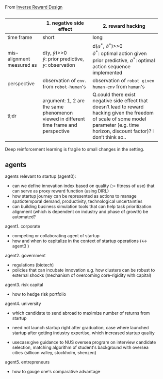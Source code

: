 From [Inverse Reward Design](https://papers.nips.cc/paper_files/paper/2017/file/32fdab6559cdfa4f167f8c31b9199643-Paper.pdf)

## 
|  | 1. negative side effect | 2. reward hacking |
| ---- | ---- | ---- |
| time frame | short | long |
| mis-alignment measured as | d(y, $\tilde{y}$)>>0<br>$\tilde{y}$: prior predictive, $y$: observation<br> | d($a^*$, $\tilde{a}^*$)>>0<br>$\tilde{a}^*$: optimal action given prior predictive, $a^*$: optimal action sequence implemented |
| perspective | observation of `env.` from `robot-human`'s | observation of `robot given human-env`  from `human`'s |
| tl;dr | argument: 1, 2 are the same phenomenon viewed in different time frame and perspective | Q.could there exist negative side effect that doesn’t lead to reward hacking given the freedom of scale of some model parameter (e.g. time horizon, discount factor)? i don’t think so.. |

Deep reinforcement learning is fragile to small changes in the setting.


## agents

agents relevant to startup (agent0):
- can we define innovation index based on quality (:= fitness of use) that can serve as proxy reward function (using DIRL)
- how startup journey can be represented as actions to manage spatiotemporal demand, productivity, technological uncertainties
- can building business simulation tools that can help task prioritization alignment (which is dependent on industry and phase of growth) be automated?

agent1. corporate 
- competing or collaborating agent of startup 
- how and when to capitalize in the context of startup operations (<-> agent3 )

agent2. government
- regulations (biotech)
- policies that can incubate innovation e.g. how clusters can be robust to external shocks (mechanism of overcoming core-rigidity with capital)

agent3. risk capital
- how to hedge risk portfolio

agent4. university
- which candidate to send abroad to maximize number of returns from startup 
- need not launch startup right after graduation, case where launched startup after getting industry expertise, which increased startup quality 

- usecase:give guidance to NUS oversea program on interview candidate selection, matching algorithm of student's background with oversea cities (sillicon valley, stockholm, shenzen)

agent5. entrepreneurs
- how to gauge one's comparative advantage